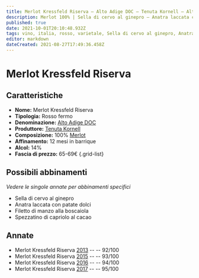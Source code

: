 ```yaml
---
title: Merlot Kressfeld Riserva – Alto Adige DOC – Tenuta Kornell – Alto Adige (IT) – 65-69€ – 5★
description: Merlot 100% | Sella di cervo al ginepro – Anatra laccata con patate dolci – Filetto di manzo alla boscaiola – Spezzatino di capriolo al cacao
published: true
date: 2021-10-01T20:10:48.932Z
tags: vino, italia, rosso, varietale, Sella di cervo al ginepro, Anatra laccata con patate dolci, Filetto di manzo alla boscaiola, Merlot, alto adige, 5 stelle, 65-69€, Spezzatino di capriolo al cacao
editor: markdown
dateCreated: 2021-08-27T17:49:36.458Z
---
```


# Merlot Kressfeld Riserva

## Caratteristiche
- **Nome:** Merlot Kressfeld Riserva
- **Tipologia:** Rosso fermo 
- **Denominazione:** [Alto Adige DOC](/denominazioni/Italia/Alto-Adige/DOC/Alto-Adige)
- **Produttore:** [Tenuta Kornell](/produttori/Italia/Alto-Adite/Tenuta-Kornell) 
- **Composizione:** 100% [Merlot](/vitigni/Francia/bacca-nera/merlot)
- **Affinamento:** 12 mesi in barrique
- **Alcol:** 14%
- **Fascia di prezzo:** 65-69€
{.grid-list}



## Possibili abbinamenti
*Vedere le singole annate per abbinamenti specifici*

- Sella di cervo al ginepro 
- Anatra laccata con patate dolci
- Filetto di manzo alla boscaiola
- Spezzatino di capriolo al cacao

## Annate
- Merlot Kressfeld Riserva [2013](vini/italia/Alto-Adige/Tenuta-Kornell/Merlot-Kressfeld-Riserva/2013) -- <span class="star-5"></span> -- 92/100
- Merlot Kressfeld Riserva [2015](vini/italia/Alto-Adige/Tenuta-Kornell/Merlot-Kressfeld-Riserva/2015) -- <span class="star-5"></span> -- 93/100
- Merlot Kressfeld Riserva [2016](vini/italia/Alto-Adige/Tenuta-Kornell/Merlot-Kressfeld-Riserva/2016) -- <span class="star-5"></span> -- 94/100
- Merlot Kressfeld Riserva [2017](vini/italia/Alto-Adige/Tenuta-Kornell/Merlot-Kressfeld-Riserva/2017) -- <span class="star-5"></span> -- 95/100